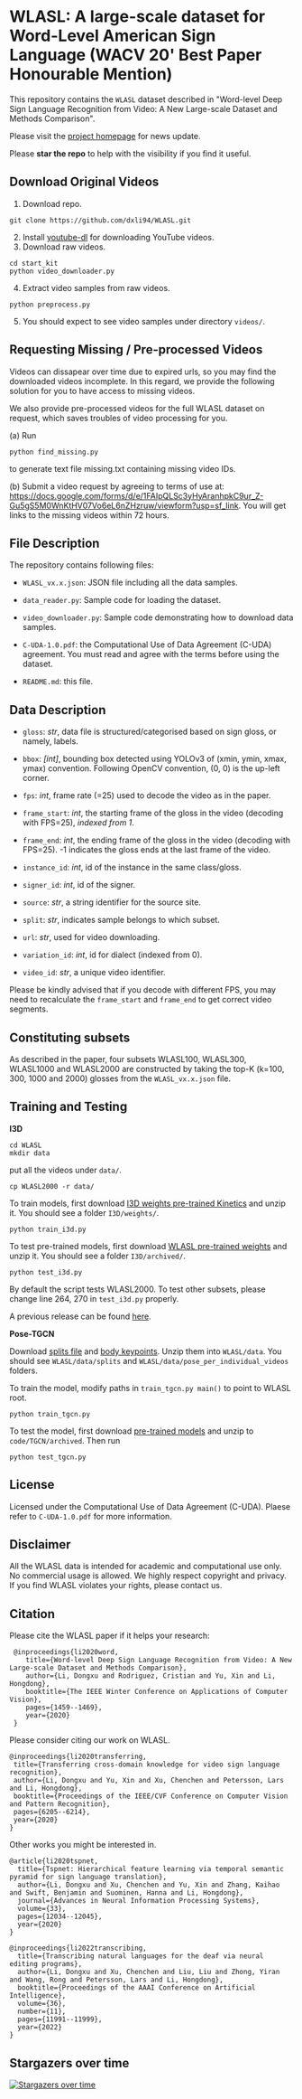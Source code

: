 WLASL: A large-scale dataset for Word-Level American Sign Language (WACV 20' Best Paper Honourable Mention)
============================================================================================

This repository contains the `WLASL` dataset described in "Word-level Deep Sign Language Recognition from Video: A New Large-scale Dataset and Methods Comparison".

Please visit the [project homepage](https://dxli94.github.io/WLASL/) for news update.

Please **star the repo** to help with the visibility if you find it useful.

Download Original Videos
-----------------
1. Download repo.
```
git clone https://github.com/dxli94/WLASL.git
```

2. Install [youtube-dl](https://github.com/ytdl-org/youtube-dl) for downloading YouTube videos.
3. Download raw videos.
```
cd start_kit
python video_downloader.py
```
4. Extract video samples from raw videos.
```
python preprocess.py
```
5. You should expect to see video samples under directory ```videos/```.

Requesting Missing / Pre-processed Videos
-----------------

Videos can dissapear over time due to expired urls, so you may find the downloaded videos incomplete. In this regard, we provide the following solution for you to have access to missing videos.

We also provide pre-processed videos for the full WLASL dataset on request, which saves troubles of video processing for you.

 (a) Run
```
python find_missing.py
```
to generate text file missing.txt containing missing video IDs.

 (b)  Submit a video request by agreeing to terms of use at:  https://docs.google.com/forms/d/e/1FAIpQLSc3yHyAranhpkC9ur_Z-Gu5gS5M0WnKtHV07Vo6eL6nZHzruw/viewform?usp=sf_link. You will get links to the missing videos within 72 hours.

File Description
-----------------
The repository contains following files:

 * `WLASL_vx.x.json`: JSON file including all the data samples.

 * `data_reader.py`: Sample code for loading the dataset.

 * `video_downloader.py`: Sample code demonstrating how to download data samples.

 * `C-UDA-1.0.pdf`: the Computational Use of Data Agreement (C-UDA) agreement. You must read and agree with the terms before using the dataset.

 * `README.md`: this file.


Data Description
-----------------

* `gloss`: *str*, data file is structured/categorised based on sign gloss, or namely, labels.

* `bbox`: *[int]*, bounding box detected using YOLOv3 of (xmin, ymin, xmax, ymax) convention. Following OpenCV convention, (0, 0) is the up-left corner.

* `fps`: *int*, frame rate (=25) used to decode the video as in the paper.

* `frame_start`: *int*, the starting frame of the gloss in the video (decoding
with FPS=25), *indexed from 1*.

* `frame_end`: *int*, the ending frame of the gloss in the video (decoding with FPS=25). -1 indicates the gloss ends at the last frame of the video.

* `instance_id`: *int*, id of the instance in the same class/gloss.

* `signer_id`: *int*, id of the signer.

* `source`: *str*, a string identifier for the source site.

* `split`: *str*, indicates sample belongs to which subset.

* `url`: *str*, used for video downloading.

* `variation_id`: *int*, id for dialect (indexed from 0).

* `video_id`: *str*, a unique video identifier.

Please be kindly advised that if you decode with different FPS, you may need to recalculate the `frame_start` and `frame_end` to get correct video segments.

Constituting subsets
---------------
As described in the paper, four subsets WLASL100, WLASL300, WLASL1000 and WLASL2000 are constructed by taking the top-K (k=100, 300, 1000 and 2000) glosses from the `WLASL_vx.x.json` file.


Training and Testing
---------------
**I3D**

```
cd WLASL
mkdir data
```
put all the videos under ```data/```.
```
cp WLASL2000 -r data/
```
To train models, first download [I3D weights pre-trained Kinetics](https://drive.google.com/file/d/1JgTRHGBRCHyHRT_rAF0fOjnfiFefXkEd/view?usp=sharing) and unzip it. You should see a folder ```I3D/weights/```.

```
python train_i3d.py
```
To test pre-trained models, first download [WLASL pre-trained weights](https://drive.google.com/file/d/1jALimVOB69ifYkeT0Pe297S1z4U3jC48/view?usp=sharing) and unzip it. You should see a folder ```I3D/archived/```.

```
python test_i3d.py
```
By default the script tests WLASL2000. To test other subsets, please change line 264, 270 in ```test_i3d.py``` properly.

A previous release can be found [here](https://drive.google.com/file/d/1vktQxvRHNS9psOQVKx5-dsERlmiYFRXC/view).


**Pose-TGCN**

Download [splits file](https://drive.google.com/file/d/16CWkbMLyEbdBkrxAPaxSXFP_aSxKzNN4/view?usp=sharing) and [body keypoints](https://drive.google.com/file/d/1k5mfrc2g4ZEzzNjW6CEVjLvNTZcmPanB/view?usp=sharing). Unzip them into ```WLASL/data```. You should see ```WLASL/data/splits``` and ```WLASL/data/pose_per_individual_videos``` folders.

To train the model, modify paths in ```train_tgcn.py main()``` to point to WLASL root.
```
python train_tgcn.py
```

To test the model, first download [pre-trained models](https://drive.google.com/file/d/1dzvocsaylRsjqaY4r_lyRihPZn0I6AA_/view?usp=sharing) and unzip to ```code/TGCN/archived```. Then run
```
python test_tgcn.py
```

License
---------------
Licensed under the Computational Use of Data Agreement (C-UDA). Plaese refer to `C-UDA-1.0.pdf` for more information.

Disclaimer
---------------
All the WLASL data is intended for academic and computational use only. No commercial usage is allowed. We highly respect copyright and privacy. If you find WLASL violates your rights, please contact us.




Citation
--------------

Please cite the WLASL paper if it helps your research:

     @inproceedings{li2020word,
        title={Word-level Deep Sign Language Recognition from Video: A New Large-scale Dataset and Methods Comparison},
        author={Li, Dongxu and Rodriguez, Cristian and Yu, Xin and Li, Hongdong},
        booktitle={The IEEE Winter Conference on Applications of Computer Vision},
        pages={1459--1469},
        year={2020}
     }

Please consider citing our work on WLASL.

    @inproceedings{li2020transferring,
     title={Transferring cross-domain knowledge for video sign language recognition},
     author={Li, Dongxu and Yu, Xin and Xu, Chenchen and Petersson, Lars and Li, Hongdong},
     booktitle={Proceedings of the IEEE/CVF Conference on Computer Vision and Pattern Recognition},
     pages={6205--6214},
     year={2020}
    }

Other works you might be interested in.

    @article{li2020tspnet,
      title={Tspnet: Hierarchical feature learning via temporal semantic pyramid for sign language translation},
      author={Li, Dongxu and Xu, Chenchen and Yu, Xin and Zhang, Kaihao and Swift, Benjamin and Suominen, Hanna and Li, Hongdong},
      journal={Advances in Neural Information Processing Systems},
      volume={33},
      pages={12034--12045},
      year={2020}
    }

    @inproceedings{li2022transcribing,
      title={Transcribing natural languages for the deaf via neural editing programs},
      author={Li, Dongxu and Xu, Chenchen and Liu, Liu and Zhong, Yiran and Wang, Rong and Petersson, Lars and Li, Hongdong},
      booktitle={Proceedings of the AAAI Conference on Artificial Intelligence},
      volume={36},
      number={11},
      pages={11991--11999},
      year={2022}
    }


## Stargazers over time

[![Stargazers over time](https://starchart.cc/dxli94/WLASL.svg)](https://starchart.cc/dxli94/WLASL)
